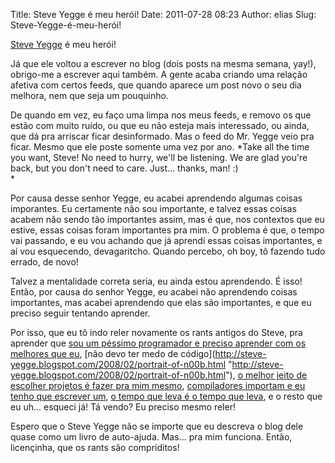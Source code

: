 Title: Steve Yegge é meu herói!
Date: 2011-07-28 08:23
Author: elias
Slug: Steve-Yegge-é-meu-herói!

[Steve
Yegge](http://steve-yegge.blogspot.com "http://steve-yegge.blogspot.com")
é meu herói!

Já que ele voltou a escrever no blog (dois posts na mesma semana, yay!),
obrigo-me a escrever aqui também. A gente acaba criando uma relação
afetiva com certos feeds, que quando aparece um post novo o seu dia
melhora, nem que seja um pouquinho.

De quando em vez, eu faço uma limpa nos meus feeds, e removo os que
estão com muito ruído, ou que eu não esteja mais interessado, ou ainda,
que dá pra arriscar ficar desinformado. Mas o feed do Mr. Yegge veio pra
ficar. Mesmo que ele poste somente uma vez por ano. *Take all the time
you want, Steve! No need to hurry, we'll be listening. We are glad
you're back, but you don't need to care. Just... thanks, man! :)  
*

Por causa desse senhor Yegge, eu acabei aprendendo algumas coisas
imporantes. Eu certamente não sou importante, e talvez essas coisas
acabem não sendo tão importantes assim, mas é que, nos contextos que eu
estive, essas coisas foram importantes pra mim. O problema é que, o
tempo vai passando, e eu vou achando que já aprendi essas coisas
importantes, e aí vou esquecendo, devagaritcho. Quando percebo, oh boy,
tô fazendo tudo errado, de novo!

Talvez a mentalidade correta seria, eu ainda estou aprendendo. É isso!
Então, por causa do senhor Yegge, eu acabei não aprendendo coisas
importantes, mas acabei aprendendo que elas são importantes, e que eu
preciso seguir tentando aprender.

Por isso, que eu tô indo reler novamente os rants antigos do Steve, pra
aprender que [sou um péssimo programador e preciso aprender com os
melhores que
eu](http://steve-yegge.blogspot.com/2008/06/done-and-gets-things-smart.html "http://steve-yegge.blogspot.com/2008/06/done-and-gets-things-smart.html"), [não
devo ter medo de
código](http://steve-yegge.blogspot.com/2008/02/portrait-of-n00b.html "http://steve-yegge.blogspot.com/2008/02/portrait-of-n00b.html"),
[o melhor jeito de escolher projetos é fazer pra mim
mesmo](http://steve-yegge.blogspot.com/2008/08/business-requirements-are-bullshit.html "http://steve-yegge.blogspot.com/2008/08/business-requirements-are-bullshit.html"),
[compiladores importam e eu tenho que escrever
um](http://steve-yegge.blogspot.com/2007/06/rich-programmer-food.html "http://steve-yegge.blogspot.com/2007/06/rich-programmer-food.html"),
[o tempo que leva é o tempo que
leva](http://steve-yegge.blogspot.com/2009/04/have-you-ever-legalized-marijuana.html "http://steve-yegge.blogspot.com/2009/04/have-you-ever-legalized-marijuana.html"),
e o resto que eu uh... esqueci já! Tá vendo? Eu preciso mesmo reler!

Espero que o Steve Yegge não se importe que eu descreva o blog dele
quase como um livro de auto-ajuda. Mas... pra mim funciona. Então,
licençinha, que os rants são compriditos!
